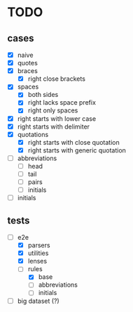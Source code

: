 # TODO

## cases

- [x] naive
- [x] quotes
- [x] braces
    - [x] right close brackets
- [x] spaces
    - [x] both sides
    - [x] right lacks space prefix
    - [x] right only spaces
- [x] right starts with lower case
- [x] right starts with delimiter
- [x] quotations
    - [x] right starts with close quotation
    - [x] right starts with generic quotation
- [ ] abbreviations
    - [ ] head
    - [ ] tail
    - [ ] pairs
    - [ ] initials
- [ ] initials

## tests

- [ ] e2e
    - [x] parsers
    - [x] utilities
    - [x] lenses
    - [ ] rules
        - [x] base
        - [ ] abbreviations
        - [ ] initials
- [ ] big dataset (?)
